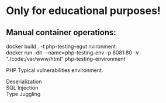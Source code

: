 # Only for educational purposes!

## Manual container operations:
docker build . -t php-testing-egut nvironment <br />
docker run -dit --name=php-testing-env -p 8081:80 -v "./code:/var/www/html" php-testing-environment <br />

PHP Typical vulnerabilities environment. <br />

Deserialization <br />
SQL Injection <br />
Type Juggling <br />
